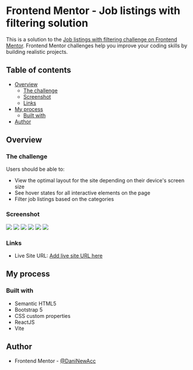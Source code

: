 # Frontend Mentor - Job listings with filtering solution

This is a solution to the [Job listings with filtering challenge on Frontend Mentor](https://www.frontendmentor.io/challenges/job-listings-with-filtering-ivstIPCt). Frontend Mentor challenges help you improve your coding skills by building realistic projects. 

## Table of contents

- [Overview](#overview)
  - [The challenge](#the-challenge)
  - [Screenshot](#screenshot)
  - [Links](#links)
- [My process](#my-process)
  - [Built with](#built-with)
- [Author](#author)

## Overview

### The challenge

Users should be able to:

- View the optimal layout for the site depending on their device's screen size
- See hover states for all interactive elements on the page
- Filter job listings based on the categories

### Screenshot

![](./screenshots/desktop-design1.PNG)
![](./screenshots/desktop-design2.PNG)
![](./screenshots/mobile-design1.PNG)
![](./screenshots/mobile-design2.PNG)
![](./screenshots/mobile-design3.PNG)
![](./screenshots/mobile-design4.PNG)


### Links

- Live Site URL: [Add live site URL here](https://your-live-site-url.com)

## My process

### Built with

- Semantic HTML5
- Bootstrap 5
- CSS custom properties
- ReactJS
- Vite

## Author

- Frontend Mentor - [@DaniNewAcc](https://www.frontendmentor.io/profile/DaniNewAcc)


